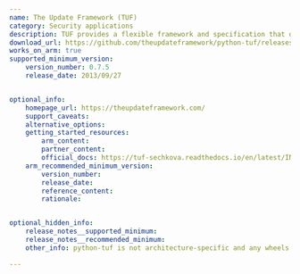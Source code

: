 ```yaml
---
name: The Update Framework (TUF)
category: Security applications
description: TUF provides a flexible framework and specification that developers can adopt into any software update system.
download_url: https://github.com/theupdateframework/python-tuf/releases
works_on_arm: true
supported_minimum_version:
    version_number: 0.7.5
    release_date: 2013/09/27


optional_info:
    homepage_url: https://theupdateframework.com/
    support_caveats:
    alternative_options:
    getting_started_resources:
        arm_content:
        partner_content:
        official_docs: https://tuf-sechkova.readthedocs.io/en/latest/INSTALLATION.html
    arm_recommended_minimum_version:
        version_number:
        release_date:
        reference_content:
        rationale:


optional_hidden_info:
    release_notes__supported_minimum:
    release_notes__recommended_minimum:
    other_info: python-tuf is not architecture-specific and any wheels are released on [PyPI](https://pypi.org/project/tuf/#files)

---
```

